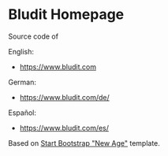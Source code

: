 # Bludit Homepage
Source code of

English:
- https://www.bludit.com

German:
- https://www.bludit.com/de/

Español:
- https://www.bludit.com/es/

Based on [Start Bootstrap "New Age"](https://startbootstrap.com/template-overviews/new-age/) template.